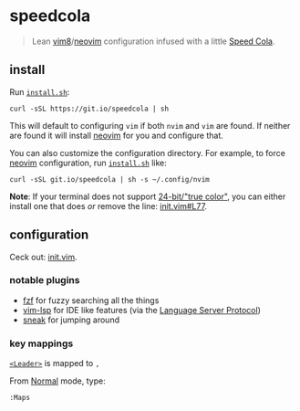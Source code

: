 # speedcola

> Lean [vim8]/[neovim] configuration infused with a little [Speed Cola].
 
## install

Run [`install.sh`]:
```
curl -sSL https://git.io/speedcola | sh
```

This will default to configuring `vim` if both `nvim` and `vim` are found. 
If neither are found it will install [neovim] for you and configure that.

You can also customize the configuration directory. 
For example, to force [neovim] configuration, run [`install.sh`] like:
```
curl -sSL git.io/speedcola | sh -s ~/.config/nvim
```

**Note**: If your terminal does not support [24-bit/"true color"], you can either 
install one that does *or* remove the line: [init.vim#L77].

## configuration

Ceck out: [init.vim](init.vim).

### notable plugins

- [fzf] for fuzzy searching all the things
- [vim-lsp] for IDE like features (via the [Language Server Protocol])
- [sneak] for jumping around

### key mappings

[`<Leader>`] is mapped to `,`

From [Normal] mode, type:
```
:Maps
```

[vim8]: https://www.vim.org/
[neovim]: https://neovim.io
[Speed Cola]: http://nazizombies.wikia.com/wiki/Speed_Cola
[`install.sh`]: install.sh
[`<Leader>`]: http://learnvimscriptthehardway.stevelosh.com/chapters/06.html#leader
[fzf]: https://github.com/junegunn/fzf.vim
[vim-lsc]: https://github.com/natebosch/vim-lsc
[vim-lsp]: https://github.com/prabirshrestha/vim-lsp
[ALE]: https://github.com/w0rp/ale
[sneak]: https://github.com/justinmk/vim-sneak
[Normal]: https://en.wikibooks.org/wiki/Learning_the_vi_Editor/Vim/Modes#normal_(command)
[Language Server Protocol]: https://microsoft.github.io/language-server-protocol/
[24-bit/"true color"]: https://gist.github.com/XVilka/8346728
[Terminal.app]: https://en.wikipedia.org/wiki/Terminal_(macOS)
[iTerm2]: https://www.iterm2.com/
[init.vim#L77]: https://github.com/mwilliammyers/speedcola/blob/510e88e/init.vim#L77

[Neovim FAQ]: https://github.com/neovim/neovim/wiki/FAQ
[Learn Vimscript the Hard Way]: http://learnvimscriptthehardway.stevelosh.com/
[Vimcasts]: http://vimcasts.org/
[Vimulator]: http://thoughtbot.github.io/vimulator/
[Learning the vi Editor/Vim Wiki]: https://en.wikibooks.org/wiki/Learning_the_vi_Editor/Vim
[vi-improved]: https://www.vi-improved.org/
